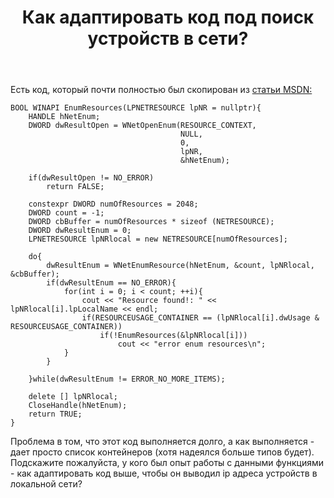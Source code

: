 ﻿---
title: "Как адаптировать код под поиск устройств в сети?"
se.owner.user_id: 325490
se.owner.display_name: "sddvxd"
se.owner.link: "https://ru.stackoverflow.com/users/325490/sddvxd"
se.link: "https://ru.stackoverflow.com/questions/962254/%d0%9a%d0%b0%d0%ba-%d0%b0%d0%b4%d0%b0%d0%bf%d1%82%d0%b8%d1%80%d0%be%d0%b2%d0%b0%d1%82%d1%8c-%d0%ba%d0%be%d0%b4-%d0%bf%d0%be%d0%b4-%d0%bf%d0%be%d0%b8%d1%81%d0%ba-%d1%83%d1%81%d1%82%d1%80%d0%be%d0%b9%d1%81%d1%82%d0%b2-%d0%b2-%d1%81%d0%b5%d1%82%d0%b8"
se.question_id: 962254
se.post_type: question
se.score: 2
---
<p>Есть код, который почти полностью был скопирован из <a href="https://docs.microsoft.com/ru-ru/windows/desktop/WNet/enumerating-network-resources" rel="nofollow noreferrer">статьи MSDN:</a></p>

<pre><code>BOOL WINAPI EnumResources(LPNETRESOURCE lpNR = nullptr){
    HANDLE hNetEnum;
    DWORD dwResultOpen = WNetOpenEnum(RESOURCE_CONTEXT,
                                      NULL,
                                      0,
                                      lpNR,
                                      &amp;hNetEnum);

    if(dwResultOpen != NO_ERROR)
        return FALSE;

    constexpr DWORD numOfResources = 2048;
    DWORD count = -1;
    DWORD cbBuffer = numOfResources * sizeof (NETRESOURCE);
    DWORD dwResultEnum = 0;
    LPNETRESOURCE lpNRlocal = new NETRESOURCE[numOfResources];

    do{
        dwResultEnum = WNetEnumResource(hNetEnum, &amp;count, lpNRlocal, &amp;cbBuffer);
        if(dwResultEnum == NO_ERROR){
            for(int i = 0; i &lt; count; ++i){
                cout &lt;&lt; "Resource found!: " &lt;&lt; lpNRlocal[i].lpLocalName &lt;&lt; endl;
                if(RESOURCEUSAGE_CONTAINER == (lpNRlocal[i].dwUsage &amp; RESOURCEUSAGE_CONTAINER))
                    if(!EnumResources(&amp;lpNRlocal[i]))
                        cout &lt;&lt; "error enum resources\n";
            }
        }

    }while(dwResultEnum != ERROR_NO_MORE_ITEMS);

    delete [] lpNRlocal;
    CloseHandle(hNetEnum);
    return TRUE;
}
</code></pre>

<p>Проблема в том, что этот код выполняется долго, а как выполняется - дает просто список контейнеров (хотя надеялся больше типов будет). Подскажите пожалуйста, у кого был опыт работы с данными функциями - как адаптировать код выше, чтобы он выводил ip адреса устройств в локальной сети?</p>
